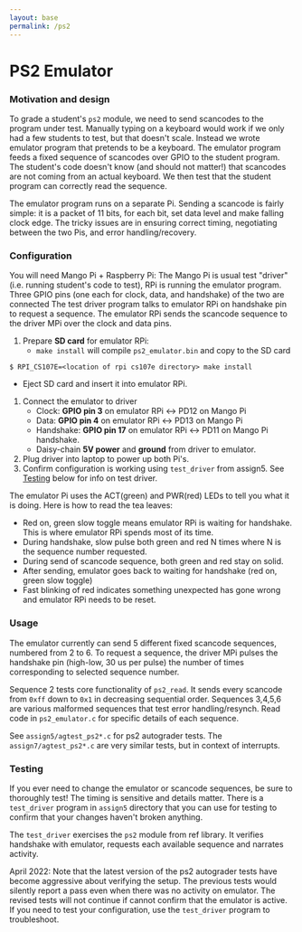 ```yaml
---
layout: base
permalink: /ps2
---
```

# PS2 Emulator 

### Motivation and design
To grade a student's `ps2` module, we need to send scancodes to the program under test. 
Manually typing on a keyboard would work if we only had a few students to test, but that doesn't scale. 
Instead we wrote emulator program that pretends to be a keyboard.  The emulator program feeds a fixed sequence of scancodes over GPIO to the student program. The student's code doesn't know (and should not matter!) that scancodes are not coming from an actual keyboard. We then test that the student program can correctly read the sequence.

The emulator program runs on a separate Pi.  Sending a scancode is fairly simple: 
it is a packet of 11 bits, for each bit, set data level and make falling clock edge. 
The tricky issues are in ensuring correct timing, negotiating between the two Pis, and error handling/recovery.

### Configuration
You will need Mango Pi + Raspberry Pi: The Mango Pi is usual test "driver" (i.e. running student's code to test), RPi is running the emulator program. Three GPIO pins (one each for clock, data, and handshake) of the two are connected  The test driver program talks to emulator RPi on handshake pin to request a sequence. The emulator RPi sends the scancode sequence to the driver MPi over the clock and data pins.

1. Prepare __SD card__ for emulator RPi:
   - `make install` will compile `ps2_emulator.bin` and copy to the SD card
```console
$ RPI_CS107E=<location of rpi cs107e directory> make install
```
   - Eject SD card and insert it into emulator RPi.
1. Connect the emulator to driver
   - Clock:  __GPIO pin 3__ on emulator RPi <-> PD12 on Mango Pi
   - Data:  __GPIO pin 4__ on emulator RPi  <-> PD13 on Mango Pi
   - Handshake: __GPIO pin 17__ on emulator RPi  <-> PD11 on Mango Pi
   handshake.
   - Daisy-chain __5V power__ and __ground__ from driver to emulator.
1. Plug driver into laptop to power up both Pi's.
1. Confirm configuration is working using `test_driver` from assign5. See [Testing](#testing) below for info on test driver.
   
The emulator Pi uses the ACT(green) and PWR(red) LEDs to tell you what it is doing.  Here is how to read the tea leaves:
- Red on, green slow toggle means emulator RPi is waiting for handshake. This is where emulator RPi spends most of its time.
- During handshake, slow pulse both green and red N times where N is the sequence number requested.
- During send of scancode sequence, both green and red stay on solid. 
- After sending, emulator goes back to waiting for handshake (red on, green slow toggle)
- Fast blinking of red indicates something unexpected has gone wrong and emulator RPi needs to be reset.

### Usage
The emulator currently can send 5 different fixed scancode sequences, numbered from 2 to 6. To request a sequence, the driver MPi pulses the handshake pin (high-low, 30 us per pulse) the
number of times corresponding to selected sequence number.

Sequence 2 tests core functionality of `ps2_read`. It sends every scancode from `0xff` down to `0x1` in decreasing sequential order. Sequences 3,4,5,6 are various malformed sequences that test error handling/resynch. Read code in `ps2_emulator.c` for specific details of each sequence.

See `assign5/agtest_ps2*.c` for ps2 autograder tests. The `assign7/agtest_ps2*.c` are very similar tests, but in context of interrupts.

### Testing
If you ever need to change the emulator or scancode sequences, be sure to thoroughly test!
The timing is sensitive and details matter. There is a `test_driver` program in `assign5` directory
 that you can use for testing to confirm that your changes haven't broken anything.

The `test_driver` exercises the `ps2` module from ref library. It
verifies handshake with emulator, requests each available sequence
and narrates activity.

April 2022: Note that the latest version of the ps2 autograder tests have become aggressive about verifying the setup. The previous tests would silently report a pass even when there was no activity on emulator. The revised tests will not continue if cannot confirm that the emulator is active. If you need to test your configuration, use the `test_driver` program to troubleshoot.
